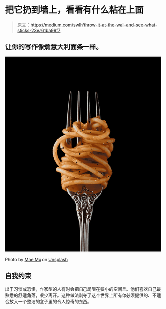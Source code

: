 # 把它扔到墙上，看看有什么粘在上面

> 原文：<https://medium.com/swlh/throw-it-at-the-wall-and-see-what-sticks-23ea61ba99f7>

## 让你的写作像煮意大利面条一样。

![](img/c916f9a20cc74fa0e6fa102616e176e6.png)

Photo by [Mae Mu](https://unsplash.com/@picoftasty?utm_source=medium&utm_medium=referral) on [Unsplash](https://unsplash.com?utm_source=medium&utm_medium=referral)

## 自我约束

出于习惯或恐惧，作家型的人有时会把自己局限在狭小的空间里。他们喜欢自己最熟悉的舒适角落，很少离开。这种做法剥夺了这个世界上所有你必须提供的、不适合放入一个整洁的盒子里的令人惊奇的东西。